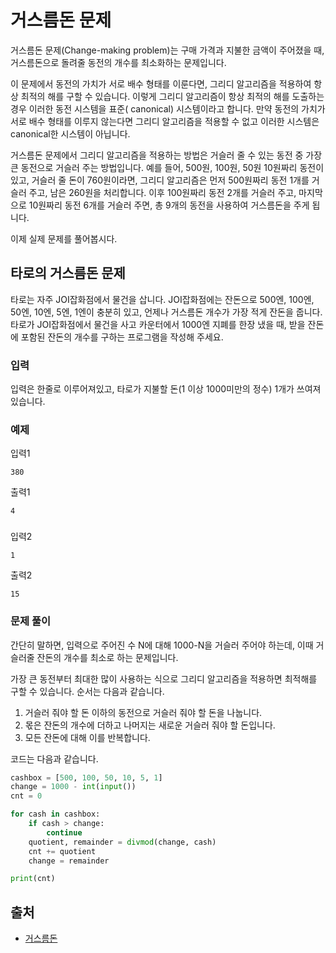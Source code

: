 # 거스름돈 문제

거스름돈 문제(Change-making problem)는 구매 가격과 지불한 금액이 주어졌을 때, 거스름돈으로 돌려줄 동전의 개수를 최소화하는 문제입니다.

이 문제에서 동전의 가치가 서로 배수 형태를 이룬다면, 그리디 알고리즘을 적용하여 항상 최적의 해를 구할 수 있습니다. 이렇게 그리디 알고리즘이 항상 최적의 해를 도출하는 경우 이러한 동전 시스템을 표준(
canonical) 시스템이라고 합니다. 만약 동전의 가치가 서로 배수 형태를 이루지 않는다면 그리디 알고리즘을 적용할 수 없고 이러한 시스템은 canonical한 시스템이 아닙니다.

거스름돈 문제에서 그리디 알고리즘을 적용하는 방법은 거슬러 줄 수 있는 동전 중 가장 큰 동전으로 거슬러 주는 방법입니다. 예를 들어, 500원, 100원, 50원 10원짜리 동전이 있고, 거슬러 줄 돈이
760원이라면, 그리디 알고리즘은 먼저 500원짜리 동전 1개를 거슬러 주고, 남은 260원을 처리합니다. 이후 100원짜리 동전 2개를 거슬러 주고, 마지막으로 10원짜리 동전 6개를 거슬러 주면, 총 9개의
동전을 사용하여 거스름돈을 주게 됩니다.

이제 실제 문제를 풀어봅시다.

## 타로의 거스름돈 문제

타로는 자주 JOI잡화점에서 물건을 삽니다. JOI잡화점에는 잔돈으로 500엔, 100엔, 50엔, 10엔, 5엔, 1엔이 충분히 있고, 언제나 거스름돈 개수가 가장 적게 잔돈을 줍니다. 타로가 JOI잡화점에서
물건을 사고 카운터에서 1000엔 지폐를 한장 냈을 때, 받을 잔돈에 포함된 잔돈의 개수를 구하는 프로그램을 작성해 주세요.

### 입력

입력은 한줄로 이루어져있고, 타로가 지불할 돈(1 이상 1000미만의 정수) 1개가 쓰여져 있습니다.

### 예제

입력1

```
380
```

출력1

```
4
```

###

입력2

```
1
```

출력2

```
15
```

### 문제 풀이

간단히 말하면, 입력으로 주어진 수 N에 대해 1000-N을 거슬러 주어야 하는데, 이때 거슬러줄 잔돈의 개수를 최소로 하는 문제입니다.

가장 큰 동전부터 최대한 많이 사용하는 식으로 그리디 알고리즘을 적용하면 최적해를 구할 수 있습니다. 순서는 다음과 같습니다.

1. 거슬러 줘야 할 돈 이하의 동전으로 거슬러 줘야 할 돈을 나눕니다.
2. 몫은 잔돈의 개수에 더하고 나머지는 새로운 거슬러 줘야 할 돈입니다.
3. 모든 잔돈에 대해 이를 반복합니다.

코드는 다음과 같습니다.

```python
cashbox = [500, 100, 50, 10, 5, 1]
change = 1000 - int(input())
cnt = 0

for cash in cashbox:
    if cash > change:
        continue
    quotient, remainder = divmod(change, cash)
    cnt += quotient
    change = remainder

print(cnt)
```

## 출처

- [거스름돈](https://www.acmicpc.net/problem/5585)
